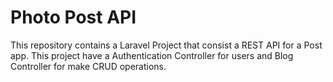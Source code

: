 # Photo Post API

This repository contains a Laravel Project that consist a REST API for a Post app.
This project have a Authentication Controller for users and Blog Controller for make CRUD operations.
